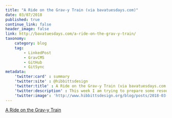 ```yaml
---
title: "A Ride on the Grav-y Train (via bavatuesdays.com)"
date: 03/07/2018
published: true
continue_link: false
header_image: false
link: http://bavatuesdays.com/a-ride-on-the-grav-y-train/
taxonomy:
    category: blog
    tag:
        - LinkedPost
        - GravCMS
        - GitHub
        - GitSync
metadata:
    'twitter:card' : summary
    'twitter:site' : @hibbittsdesign
    'twitter:title' : A Ride on the Grav-y Train (via bavatuesdays.com
    'twitter:description' : This week I am trying to prepare some resources for our second workshop for folks running a Domain of One’s Own on their campus (i.e., Workshop of One’s Own).
    'twitter:image': 'http://www.hibbittsdesign.org/blog/posts/2018-03-07-a-ride-on-the-grav-y-train-linked-page/grav.png'
---
```


<a class="embedly-card" data-card-align="left" href="http://bavatuesdays.com/a-ride-on-the-grav-y-train/">A Ride on the Grav-y Train</a>
<script async src="//cdn.embedly.com/widgets/platform.js" charset="UTF-8"></script>
